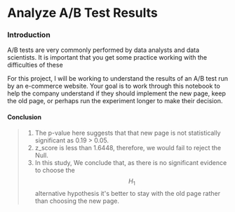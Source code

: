 # Analyze A/B Test Results

### Introduction

A/B tests are very commonly performed by data analysts and data scientists.  It is important that you get some practice working with the difficulties of these 

For this project, I will be working to understand the results of an A/B test run by an e-commerce website.  Your goal is to work through this notebook to help the company understand if they should implement the new page, keep the old page, or perhaps run the experiment longer to make their decision.


#### Conclusion
> 1. The p-value here suggests that that new page is not statistically significant as 0.19 > 0.05.
> 2. z_score is less than 1.6448, therefore, we would fail to reject the Null.
> 3. In this study, We conclude that, as there is no significant evidence to choose the $$H_1$$ alternative hypothesis it's better to stay with the old page rather than choosing the new page.

